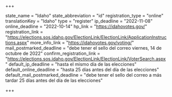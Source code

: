 +++

state_name = "Idaho"
state_abbreviation = "id"
registration_type = "online"
translationKey = "Idaho"
type = "register"
ip_deadline = "2022-11-08"
online_deadline = "2022-10-14"
hp_link = "https://idahovotes.gov/"
registration_link = "https://elections.sos.idaho.gov/ElectionLink/ElectionLink/ApplicationInstructions.aspx"
more_info_link = "https://idahovotes.gov/voting/"
mail_postmarked_deadline = "debe tener el sello del correo viernes, 14 de octubre de 2022"
confirm_registration_link = "https://elections.sos.idaho.gov/ElectionLink/ElectionLink/VoterSearch.aspx"
default_ip_deadline = "hasta el mismo día de las elecciones"
default_online_deadline = "hasta 25 días antes del día de las elecciones"
default_mail_postmarked_deadline = "debe tener el sello del correo a más tardar 25 días antes del día de las elecciones"

+++